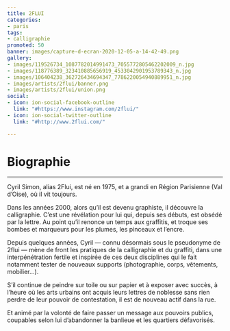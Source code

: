 ```yaml
---
title: 2FLUI
categories:
- paris
tags:
- calligraphie
promoted: 50
banner: images/capture-d-ecran-2020-12-05-a-14-42-49.png
gallery:
- images/119526734_1087782014991473_7055772805462202009_n.jpg
- images/118776389_323410885656919_4533042901953789343_n.jpg
- images/106404238_362726434694347_7786220054940889951_n.jpg
- images/artists/2flui/banner.png
- images/artists/2flui/union.png
social:
- icon: ion-social-facebook-outline
  link: "#https://www.instagram.com/2flui/"
- icon: ion-social-twitter-outline
  link: "#http://www.2flui.com/"

---
```

# Biographie

***

Cyril Simon, alias 2Flui, est né en 1975, et a grandi en Région Parisienne (Val d’Oise), où il vit toujours.

Dans les années 2000, alors qu’il est devenu graphiste, il découvre la calligraphie. C’est une révélation pour lui qui, depuis ses débuts, est obsédé par la lettre. Au point qu’il renonce un temps aux graffitis, et troque ses bombes et marqueurs pour les plumes, les pinceaux et l’encre.

Depuis quelques années, Cyril — connu désormais sous le pseudonyme de 2flui — mène de front les pratiques de la calligraphie et du graffiti, dans une interpénétration fertile et inspirée de ces deux disciplines qui le fait notamment tester de nouveaux supports (photographie, corps, vêtements, mobilier…).

S’il continue de peindre sur toile ou sur papier et à exposer avec succès, à l’heure où les arts urbains ont acquis leurs lettres de noblesse sans rien perdre de leur pouvoir de contestation, il est de nouveau actif dans la rue.

Et animé par la volonté de faire passer un message aux pouvoirs publics, coupables selon lui d’abandonner la banlieue et les quartiers défavorisés.